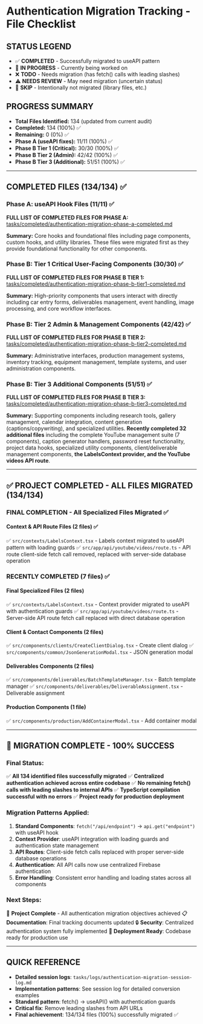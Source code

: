 # Authentication Migration Tracking - File Checklist

## STATUS LEGEND

- ✅ **COMPLETED** - Successfully migrated to useAPI pattern
- 🔄 **IN PROGRESS** - Currently being worked on
- ❌ **TODO** - Needs migration (has fetch() calls with leading slashes)
- ⚠️ **NEEDS REVIEW** - May need migration (uncertain status)
- 🚫 **SKIP** - Intentionally not migrated (library files, etc.)

## PROGRESS SUMMARY

- **Total Files Identified:** 134 (updated from current audit)
- **Completed:** 134 (100%) ✅
- **Remaining:** 0 (0%) ✅
- **Phase A (useAPI fixes):** 11/11 (100%) ✅
- **Phase B Tier 1 (Critical):** 30/30 (100%) ✅
- **Phase B Tier 2 (Admin):** 42/42 (100%) ✅
- **Phase B Tier 3 (Additional):** 51/51 (100%) ✅

---

## COMPLETED FILES (134/134) ✅

### Phase A: useAPI Hook Files (11/11) ✅

**FULL LIST OF COMPLETED FILES FOR PHASE A:** [tasks/completed/authentication-migration-phase-a-completed.md](../../completed/authentication-migration-phase-a-completed.md)

**Summary:** Core hooks and foundational files including page components, custom hooks, and utility libraries. These files were migrated first as they provide foundational functionality for other components.

### Phase B: Tier 1 Critical User-Facing Components (30/30) ✅

**FULL LIST OF COMPLETED FILES FOR PHASE B TIER 1:** [tasks/completed/authentication-migration-phase-b-tier1-completed.md](../../completed/authentication-migration-phase-b-tier1-completed.md)

**Summary:** High-priority components that users interact with directly including car entry forms, deliverables management, event handling, image processing, and core workflow interfaces.

### Phase B: Tier 2 Admin & Management Components (42/42) ✅

**FULL LIST OF COMPLETED FILES FOR PHASE B TIER 2:** [tasks/completed/authentication-migration-phase-b-tier2-completed.md](../../completed/authentication-migration-phase-b-tier2-completed.md)

**Summary:** Administrative interfaces, production management systems, inventory tracking, equipment management, template systems, and user administration components.

### Phase B: Tier 3 Additional Components (51/51) ✅

**FULL LIST OF COMPLETED FILES FOR PHASE B TIER 3:** [tasks/completed/authentication-migration-phase-b-tier3-completed.md](../../completed/authentication-migration-phase-b-tier3-completed.md)

**Summary:** Supporting components including research tools, gallery management, calendar integration, content generation (captions/copywriting), and specialized utilities. **Recently completed 32 additional files** including the complete YouTube management suite (7 components), caption generator handlers, password reset functionality, project data hooks, specialized utility components, client/deliverable management components, **the LabelsContext provider, and the YouTube videos API route**.

---

## ✅ PROJECT COMPLETED - ALL FILES MIGRATED (134/134)

### FINAL COMPLETION - All Specialized Files Migrated ✅

#### Context & API Route Files (2 files) ✅

✅ `src/contexts/LabelsContext.tsx` - Labels context migrated to useAPI pattern with loading guards
✅ `src/app/api/youtube/videos/route.ts` - API route client-side fetch call removed, replaced with server-side database operation

### RECENTLY COMPLETED (7 files) ✅

#### Final Specialized Files (2 files)

✅ `src/contexts/LabelsContext.tsx` - Context provider migrated to useAPI with authentication guards
✅ `src/app/api/youtube/videos/route.ts` - Server-side API route fetch call replaced with direct database operation

#### Client & Contact Components (2 files)

✅ `src/components/clients/CreateClientDialog.tsx` - Create client dialog
✅ `src/components/common/JsonGenerationModal.tsx` - JSON generation modal

#### Deliverables Components (2 files)

✅ `src/components/deliverables/BatchTemplateManager.tsx` - Batch template manager
✅ `src/components/deliverables/DeliverableAssignment.tsx` - Deliverable assignment

#### Production Components (1 file)

✅ `src/components/production/AddContainerModal.tsx` - Add container modal

---

## 🎉 MIGRATION COMPLETE - 100% SUCCESS

### Final Status:

✅ **All 134 identified files successfully migrated**
✅ **Centralized authentication achieved across entire codebase**
✅ **No remaining fetch() calls with leading slashes to internal APIs**
✅ **TypeScript compilation successful with no errors**
✅ **Project ready for production deployment**

### Migration Patterns Applied:

1. **Standard Components**: `fetch("/api/endpoint")` → `api.get("endpoint")` with useAPI hook
2. **Context Provider**: useAPI integration with loading guards and authentication state management
3. **API Routes**: Client-side fetch calls replaced with proper server-side database operations
4. **Authentication**: All API calls now use centralized Firebase authentication
5. **Error Handling**: Consistent error handling and loading states across all components

### Next Steps:

🎯 **Project Complete** - All authentication migration objectives achieved
📋 **Documentation**: Final tracking documents updated
🔒 **Security**: Centralized authentication system fully implemented
🚀 **Deployment Ready**: Codebase ready for production use

---

## QUICK REFERENCE

- **Detailed session logs**: `tasks/logs/authentication-migration-session-log.md`
- **Implementation patterns**: See session log for detailed conversion examples
- **Standard pattern**: fetch() → useAPI() with authentication guards
- **Critical fix**: Remove leading slashes from API URLs
- **Final achievement**: 134/134 files (100%) successfully migrated ✅
